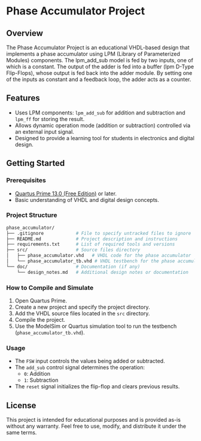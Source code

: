 # Phase Accumulator Project

## Overview
The Phase Accumulator Project is an educational VHDL-based design that implements a phase accumulator using LPM (Library of Parameterized Modules) components. The lpm_add_sub model is fed by two inputs, one of which is a constant. The output of the adder is fed into a buffer (lpm D-Type Flip-Flops), whose output is fed back into the adder module. By setting one of the inputs as constant and a feedback loop, the adder acts as a counter.

## Features
- Uses LPM components: `lpm_add_sub` for addition and subtraction and `lpm_ff` for storing the result.
- Allows dynamic operation mode (addition or subtraction) controlled via an external input signal.
- Designed to provide a learning tool for students in electronics and digital design.

## Getting Started
### Prerequisites
- [Quartus Prime 13.0 (Free Edition)](https://www.intel.com/content/www/us/en/software-development-tools/programmable/quartus-prime/overview.html) or later.
- Basic understanding of VHDL and digital design concepts.

### Project Structure
```bash
phase_accumulator/
├── .gitignore            # File to specify untracked files to ignore
├── README.md             # Project description and instructions
├── requirements.txt      # List of required tools and versions
├── src/                  # Source files directory
│   ├── phase_accumulator.vhd   # VHDL code for the phase accumulator
│   └── phase_accumulator_tb.vhd # VHDL testbench for the phase accumulator
└── doc/                  # Documentation (if any)
    └── design_notes.md   # Additional design notes or documentation
```

### How to Compile and Simulate
1. Open Quartus Prime.
2. Create a new project and specify the project directory.
3. Add the VHDL source files located in the `src` directory.
4. Compile the project.
5. Use the ModelSim or Quartus simulation tool to run the testbench (`phase_accumulator_tb.vhd`).

### Usage
- The `FSW` input controls the values being added or subtracted.
- The `add_sub` control signal determines the operation:
  - `0`: Addition
  - `1`: Subtraction
- The `reset` signal initializes the flip-flop and clears previous results.

## License
This project is intended for educational purposes and is provided as-is without any warranty. Feel free to use, modify, and distribute it under the same terms.

